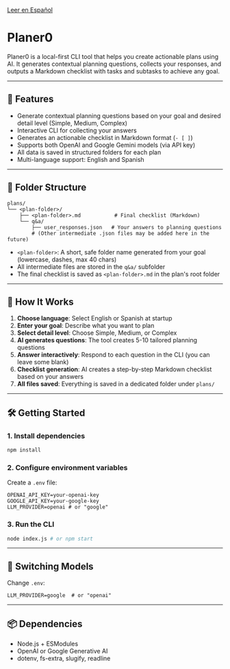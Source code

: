 [Leer en Español](README.es.md)

# Planer0

Planer0 is a local-first CLI tool that helps you create actionable plans using AI. It generates contextual planning questions, collects your responses, and outputs a Markdown checklist with tasks and subtasks to achieve any goal.

---

## 🧠 Features

- Generate contextual planning questions based on your goal and desired detail level (Simple, Medium, Complex)
- Interactive CLI for collecting your answers
- Generates an actionable checklist in Markdown format (`- [ ]`)
- Supports both OpenAI and Google Gemini models (via API key)
- All data is saved in structured folders for each plan
- Multi-language support: English and Spanish

---

## 📂 Folder Structure

```
plans/
└── <plan-folder>/
    ├── <plan-folder>.md           # Final checklist (Markdown)
    └── q&a/
        ├── user_responses.json   # Your answers to planning questions
        # (Other intermediate .json files may be added here in the future)
```

- `<plan-folder>`: A short, safe folder name generated from your goal (lowercase, dashes, max 40 chars)
- All intermediate files are stored in the `q&a/` subfolder
- The final checklist is saved as `<plan-folder>.md` in the plan's root folder

---

## 🚀 How It Works

1. **Choose language**: Select English or Spanish at startup
2. **Enter your goal**: Describe what you want to plan
3. **Select detail level**: Choose Simple, Medium, or Complex
4. **AI generates questions**: The tool creates 5-10 tailored planning questions
5. **Answer interactively**: Respond to each question in the CLI (you can leave some blank)
6. **Checklist generation**: AI creates a step-by-step Markdown checklist based on your answers
7. **All files saved**: Everything is saved in a dedicated folder under `plans/`

---

## 🛠️ Getting Started

### 1. Install dependencies

```bash
npm install
```

### 2. Configure environment variables

Create a `.env` file:

```env
OPENAI_API_KEY=your-openai-key
GOOGLE_API_KEY=your-google-key
LLM_PROVIDER=openai # or "google"
```

### 3. Run the CLI

```bash
node index.js # or npm start
```

---

## 🔄 Switching Models

Change `.env`:

```env
LLM_PROVIDER=google  # or "openai"
```

---

## 📦 Dependencies

- Node.js + ESModules
- OpenAI or Google Generative AI
- dotenv, fs-extra, slugify, readline
